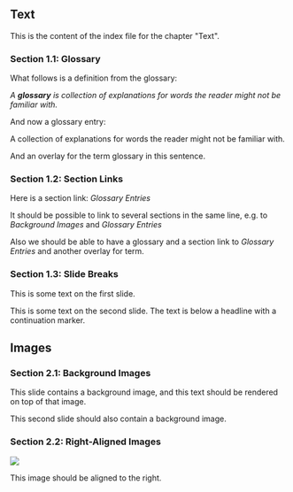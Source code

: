 
## Text 


This is the content of the index file for the chapter "Text".


### Section 1.1: Glossary

What follows is a definition from the glossary:

_A **glossary** is collection of explanations for words the reader might not be familiar with._

And now a glossary entry:

A collection of explanations for words the reader might not be familiar with.

And an overlay for the term glossary in this sentence.


### Section 1.2: Section Links

Here is a section link: _Glossary Entries_

It should be possible to link to several sections in the same line, e.g. to _Background Images_ and _Glossary Entries_

Also we should be able to have a glossary and a section link to _Glossary Entries_ and another overlay for term.

### Section 1.3: Slide Breaks

This is some text on the first slide.



This is some text on the second slide. The text is below a headline with a continuation marker.



## Images 

### Section 2.1: Background Images



This slide contains a background image, and this text should be rendered on top of that image.





This second slide should also contain a background image.


### Section 2.2: Right-Aligned Images

![](img/half.png)

This image should be aligned to the right.


